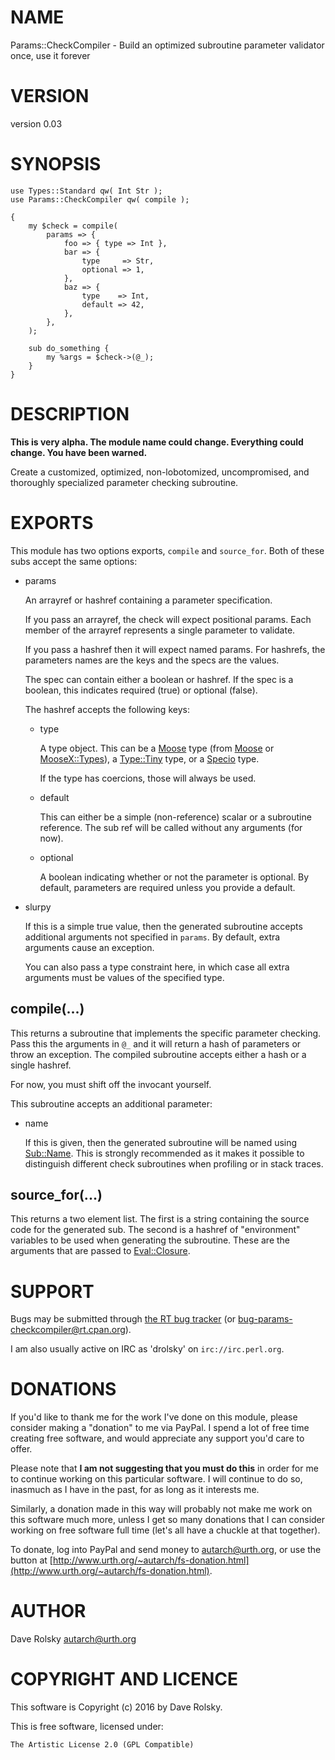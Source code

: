 # NAME

Params::CheckCompiler - Build an optimized subroutine parameter validator once, use it forever

# VERSION

version 0.03

# SYNOPSIS

    use Types::Standard qw( Int Str );
    use Params::CheckCompiler qw( compile );

    {
        my $check = compile(
            params => {
                foo => { type => Int },
                bar => {
                    type     => Str,
                    optional => 1,
                },
                baz => {
                    type    => Int,
                    default => 42,
                },
            },
        );

        sub do_something {
            my %args = $check->(@_);
        }
    }

# DESCRIPTION

**This is very alpha. The module name could change. Everything could
change. You have been warned.**

Create a customized, optimized, non-lobotomized, uncompromised, and thoroughly
specialized parameter checking subroutine.

# EXPORTS

This module has two options exports, `compile` and `source_for`. Both of
these subs accept the same options:

- params

    An arrayref or hashref containing a parameter specification.

    If you pass an arrayref, the check will expect positional params. Each member
    of the arrayref represents a single parameter to validate.

    If you pass a hashref then it will expect named params. For hashrefs, the
    parameters names are the keys and the specs are the values.

    The spec can contain either a boolean or hashref. If the spec is a boolean,
    this indicates required (true) or optional (false).

    The hashref accepts the following keys:

    - type

        A type object. This can be a [Moose](https://metacpan.org/pod/Moose) type (from [Moose](https://metacpan.org/pod/Moose) or
        [MooseX::Types](https://metacpan.org/pod/MooseX::Types)), a [Type::Tiny](https://metacpan.org/pod/Type::Tiny) type, or a [Specio](https://metacpan.org/pod/Specio) type.

        If the type has coercions, those will always be used.

    - default

        This can either be a simple (non-reference) scalar or a subroutine
        reference. The sub ref will be called without any arguments (for now).

    - optional

        A boolean indicating whether or not the parameter is optional. By default,
        parameters are required unless you provide a default.

- slurpy

    If this is a simple true value, then the generated subroutine accepts
    additional arguments not specified in `params`. By default, extra arguments
    cause an exception.

    You can also pass a type constraint here, in which case all extra arguments
    must be values of the specified type.

## compile(...)

This returns a subroutine that implements the specific parameter
checking. Pass this the arguments in `@_` and it will return a hash of
parameters or throw an exception. The compiled subroutine accepts either a
hash or a single hashref.

For now, you must shift off the invocant yourself.

This subroutine accepts an additional parameter:

- name

    If this is given, then the generated subroutine will be named using
    [Sub::Name](https://metacpan.org/pod/Sub::Name). This is strongly recommended as it makes it possible to
    distinguish different check subroutines when profiling or in stack traces.

## source\_for(...)

This returns a two element list. The first is a string containing the source
code for the generated sub. The second is a hashref of "environment" variables
to be used when generating the subroutine. These are the arguments that are
passed to [Eval::Closure](https://metacpan.org/pod/Eval::Closure).

# SUPPORT

Bugs may be submitted through [the RT bug tracker](http://rt.cpan.org/Public/Dist/Display.html?Name=Params-CheckCompiler)
(or [bug-params-checkcompiler@rt.cpan.org](mailto:bug-params-checkcompiler@rt.cpan.org)).

I am also usually active on IRC as 'drolsky' on `irc://irc.perl.org`.

# DONATIONS

If you'd like to thank me for the work I've done on this module, please
consider making a "donation" to me via PayPal. I spend a lot of free time
creating free software, and would appreciate any support you'd care to offer.

Please note that **I am not suggesting that you must do this** in order for me
to continue working on this particular software. I will continue to do so,
inasmuch as I have in the past, for as long as it interests me.

Similarly, a donation made in this way will probably not make me work on this
software much more, unless I get so many donations that I can consider working
on free software full time (let's all have a chuckle at that together).

To donate, log into PayPal and send money to autarch@urth.org, or use the
button at [http://www.urth.org/~autarch/fs-donation.html](http://www.urth.org/~autarch/fs-donation.html).

# AUTHOR

Dave Rolsky <autarch@urth.org>

# COPYRIGHT AND LICENCE

This software is Copyright (c) 2016 by Dave Rolsky.

This is free software, licensed under:

    The Artistic License 2.0 (GPL Compatible)
